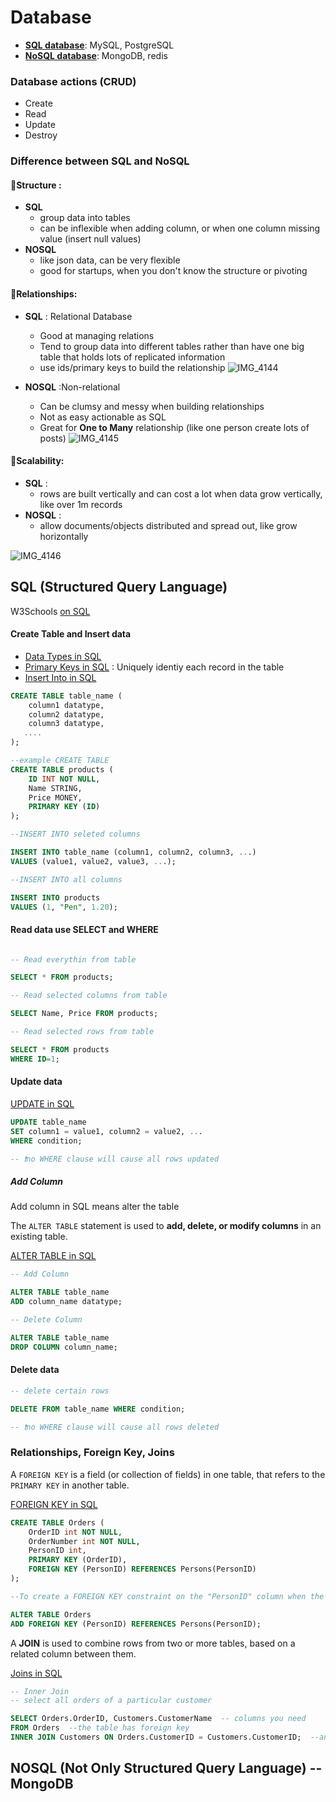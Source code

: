 # Database

- [**SQL database**](https://github.com/yvonneventure/WebDevBootCamp/new/main#sql-structured-query-language): MySQL, PostgreSQL
- [**NoSQL database**](https://github.com/yvonneventure/WebDevBootCamp/new/main#nosql-not-only-structured-query-language): MongoDB, redis

### Database actions (CRUD)
- Create
- Read
- Update
- Destroy


### Difference between SQL and NoSQL

####  📌Structure :
- **SQL**
  - group data into tables
  - can be inflexible when adding column, or when one column missing value (insert null values)
- **NOSQL**
  - like json data, can be very flexible
  - good for startups, when you don't know the structure or pivoting
  
  

####  📌Relationships: 
- **SQL** : Relational Database 
  - Good at managing relations
  - Tend to group data into different tables rather than have one big table that holds lots of replicated information
  - use ids/primary keys to build the relationship
![IMG_4144](https://user-images.githubusercontent.com/103771536/193017008-0acc8918-9da2-4cc8-8acd-0ca66a4c67eb.jpg)

- **NOSQL** :Non-relational 
  - Can be clumsy and messy when building relationships
  - Not as easy actionable as SQL
  - Great for **One to Many** relationship (like one person create lots of posts)
![IMG_4145](https://user-images.githubusercontent.com/103771536/193017023-0da259ce-4b91-456f-ae19-edb13cffc9a5.jpg)

####  📌Scalability: 
- **SQL** :
  - rows are built vertically and can cost a lot when data grow vertically, like over 1m records
- **NOSQL** :
  - allow documents/objects distributed and spread out, like grow horizontally 

![IMG_4146](https://user-images.githubusercontent.com/103771536/193017053-31fceb40-0f5e-47ad-90b8-1b1cfe554af6.JPG)



## SQL (Structured Query Language)

W3Schools [on SQL](https://www.w3schools.com/sql/)

#### Create Table and Insert data

- [Data Types in SQL](https://www.w3schools.com/sql/sql_datatypes.asp)
- [Primary Keys in SQL](https://www.w3schools.com/sql/sql_primarykey.asp) : Uniquely identiy each record in the table
- [Insert Into in SQL](https://www.w3schools.com/sql/sql_insert.asp)

```sql
CREATE TABLE table_name (
    column1 datatype,
    column2 datatype,
    column3 datatype,
   ....
);

--example CREATE TABLE
CREATE TABLE products (
    ID INT NOT NULL,
    Name STRING,
    Price MONEY,
    PRIMARY KEY (ID)
);

--INSERT INTO seleted columns

INSERT INTO table_name (column1, column2, column3, ...)
VALUES (value1, value2, value3, ...);

--INSERT INTO all columns

INSERT INTO products 
VALUES (1, "Pen", 1.20);
```

#### Read data use SELECT and WHERE

```sql

-- Read everythin from table

SELECT * FROM products;

-- Read selected columns from table

SELECT Name, Price FROM products;

-- Read selected rows from table

SELECT * FROM products
WHERE ID=1;

```


#### Update data

[UPDATE in SQL](https://www.w3schools.com/sql/sql_update.asp)

```sql
UPDATE table_name
SET column1 = value1, column2 = value2, ...
WHERE condition;

-- ❗️no WHERE clause will cause all rows updated
```

##### Add Column

Add column in SQL means alter the table

The `ALTER TABLE` statement is used to **add, delete, or modify columns** in an existing table.

[ALTER TABLE in SQL](https://www.w3schools.com/sql/sql_alter.asp)

```sql
-- Add Column

ALTER TABLE table_name
ADD column_name datatype;

-- Delete Column

ALTER TABLE table_name
DROP COLUMN column_name;

```


#### Delete data

```sql
-- delete certain rows

DELETE FROM table_name WHERE condition;

-- ❗️no WHERE clause will cause all rows deleted
```

### Relationships, Foreign Key, Joins

A `FOREIGN KEY` is a field (or collection of fields) in one table, that refers to the `PRIMARY KEY` in another table.

[FOREIGN KEY in SQL](https://www.w3schools.com/sql/sql_foreignkey.asp)

```sql
CREATE TABLE Orders (
    OrderID int NOT NULL,
    OrderNumber int NOT NULL,
    PersonID int,
    PRIMARY KEY (OrderID),
    FOREIGN KEY (PersonID) REFERENCES Persons(PersonID)
);

--To create a FOREIGN KEY constraint on the "PersonID" column when the "Orders" table is already created

ALTER TABLE Orders
ADD FOREIGN KEY (PersonID) REFERENCES Persons(PersonID);
```

A **JOIN** is used to combine rows from two or more tables, based on a related column between them.

[Joins in SQL](https://www.w3schools.com/sql/sql_join.asp)

```sql
-- Inner Join 
-- select all orders of a particular customer

SELECT Orders.OrderID, Customers.CustomerName  -- columns you need
FROM Orders  --the table has foreign key
INNER JOIN Customers ON Orders.CustomerID = Customers.CustomerID;  --another table 
```


## NOSQL (Not Only Structured Query Language) -- MongoDB








































